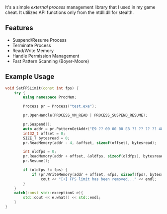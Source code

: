 It's a simple _external process_ management library that I used in my game cheat. It utilizes API functions only from the ntdll.dll for stealth.

## Features

- Suspend/Resume Process
- Terminate Process
- Read/Write Memory
- Handle Permission Management
- Fast Pattern Scanning (Boyer-Moore)


## Example Usage

```cpp
void SetFPSLimit(const int fps) {
    try {
        using namespace ProcMem;

        Process pr = Process("test.exe");

        pr.OpenHandle(PROCESS_VM_READ | PROCESS_SUSPEND_RESUME);

        pr.Suspend();
        auto addr = pr.PatternGetAddr("E9 ?? 00 00 00 E8 ?? ?? ?? ?? 48 8B C8 44 89 ?? 24 28 ?? ?? ?? ?? ?? ?? ?? ?? 0F 28 D7 BA 13 00 00 00 E8 ?? ?? ?? ??");
        int32_t offset = 0;
        SIZE_T bytesread = 0;
        pr.ReadMemory(addr - 4, &offset, sizeof(offset), bytesread);

        int oldfps = 0;
        pr.ReadMemory(addr + offset, &oldfps, sizeof(oldfps), bytesread);
        pr.Resume();

        if (oldfps != fps) {
            if (pr.WriteMemory(addr + offset, &fps, sizeof(fps), bytesread))
                cout << "[+] FPS limit has been removed..." << endl;
        }
    }
    catch(const std::exception& e){
        std::cout << e.what() << std::endl;
    }
}
```
